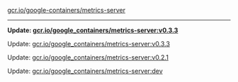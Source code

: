 [gcr.io/google-containers/metrics-server](https://hub.docker.com/r/cruse/metrics-server/tags/) 

----
**Update: [gcr.io/google_containers/metrics-server:v0.3.3](https://hub.docker.com/r/cruse/metrics-server/tags/)**

Update: [gcr.io/google_containers/metrics-server:v0.3.3](https://hub.docker.com/r/cruse/metrics-server/tags/)

Update: [gcr.io/google_containers/metrics-server:v0.2.1](https://hub.docker.com/r/cruse/metrics-server/tags/)

Update: [gcr.io/google_containers/metrics-server:dev](https://hub.docker.com/r/cruse/metrics-server/tags/)

